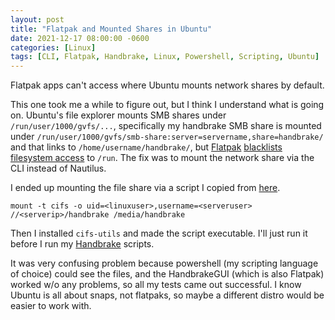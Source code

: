 ```yaml
---
layout: post
title: "Flatpak and Mounted Shares in Ubuntu"
date: 2021-12-17 08:00:00 -0600
categories: [Linux]
tags: [CLI, Flatpak, Handbrake, Linux, Powershell, Scripting, Ubuntu]
---
```


Flatpak apps can't access where Ubuntu mounts network shares by default.

This one took me a while to figure out, but I think I understand what is going on. Ubuntu's file explorer mounts SMB shares under `/run/user/1000/gvfs/...`, specifically my handbrake SMB share is mounted under `/run/user/1000/gvfs/smb-share:server=servername,share=handbrake/` and that links to `/home/username/handbrake/`, but [Flatpak](https://docs.flatpak.org/en/latest/index.html) [blacklists filesystem access](https://docs.flatpak.org/en/latest/sandbox-permissions.html?highlight=blacklist#filesystem-access) to `/run`. The fix was to mount the network share via the CLI instead of Nautilus.

I ended up mounting the file share via a script I copied from [here](https://askubuntu.com/a/1050499).

`mount -t cifs -o uid=<linuxuser>,username=<serveruser> //<serverip>/handbrake /media/handbrake`

Then I installed `cifs-utils` and made the script executable. I'll just run it before I run my [Handbrake](https://handbrake.fr/downloads2.php) scripts.

It was very confusing problem because powershell (my scripting language of choice) could see the files, and the HandbrakeGUI (which is also Flatpak) worked w/o any problems, so all my tests came out successful. I know Ubuntu is all about snaps, not flatpaks, so maybe a different distro would be easier to work with.
